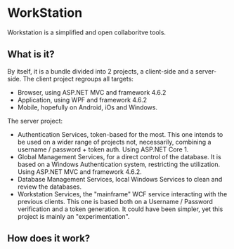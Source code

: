 # WorkStation
Workstation is a simplified and open collaboritve tools.


## What is it?
By itself, it is a bundle divided into 2 projects, a client-side and a server-side.
The client project regroups all targets:
  - Browser, using ASP.NET MVC and framework 4.6.2 
  - Application, using WPF and framework 4.6.2
  - Mobile, hopefully on Android, iOs and Windows.
  
The server project:
  - Authentication Services, token-based for the most. This one intends to be used on a wider range of projects not, necessarily, combining a username / password + token auth. Using ASP.NET Core 1.
  - Global Management Services, for a direct control of the database. It is based on a Windows Authentication system, restricting the utilization. Using ASP.NET MVC and framework 4.6.2.
  - Database Management Services, local Windows Services to clean and review the databases.
  - Workstation Services, the "mainframe" WCF service interacting with the previous clients. This one is based both on a Username / Password verification and a token generation. It could have been simpler, yet this project is mainly an "experimentation". 
  
## How does it work?

